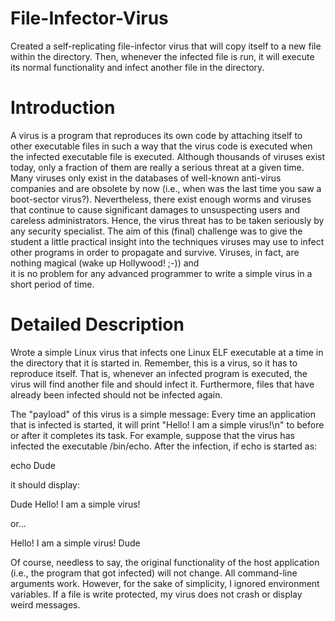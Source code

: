 # File-Infector-Virus
Created a self-replicating file-infector virus that will copy itself to a new file within the directory. Then, whenever the infected  file is run, it will execute its normal functionality and infect another file in the directory. 

# Introduction

A virus is a program that reproduces its own code by attaching itself to other executable files in such a way that the virus code is
executed when the infected executable file is executed. Although thousands of viruses exist today, only a fraction of them are really
a serious threat at a given time. Many viruses only exist in the databases of well-known anti-virus companies and are obsolete by now 
(i.e., when was the last time you saw a boot-sector virus?). Nevertheless, there exist enough worms and viruses that continue to cause 
significant damages to unsuspecting users and careless administrators. Hence, the virus threat has to be taken seriously by any
security specialist. The aim of this (final) challenge was to give the student a little practical insight into the techniques viruses
may use to infect other programs in order to propagate and survive. Viruses, in fact, are nothing magical (wake up Hollywood! ;-)) and  
it is no problem for any advanced programmer to write a simple virus in a short period of time.

# Detailed Description

Wrote a simple Linux virus that infects one Linux ELF executable at a time in the directory that it is started in.
Remember, this is a virus, so it has to reproduce itself. That is, whenever an infected program is executed, the virus will find another file and should infect it. Furthermore, files that have already been infected should not be infected again.

The "payload" of this virus is a simple message: Every time an application that is infected is started, it will print "Hello! I am a
simple virus!\n" to <stdout> before or after it completes its task. For example, suppose that the virus has infected the 
  executable /bin/echo. After the infection, if echo is started as:

echo Dude

it should display:

Dude
Hello! I am a simple virus!

or...

Hello! I am a simple virus!
Dude

Of course, needless to say, the original functionality of the host application (i.e., the program that got infected) will not 
change. All command-line arguments work. However, for the sake of simplicity, I ignored environment variables. If a file is write protected, my virus does not crash or display weird messages.
